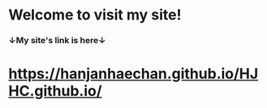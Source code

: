 # Welcome to visit my site!

### ↓My site's link is here↓
# https://hanjanhaechan.github.io/HJHC.github.io/
